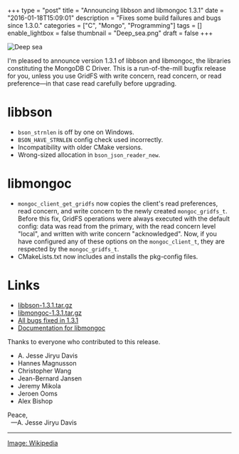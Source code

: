 +++
type = "post"
title = "Announcing libbson and libmongoc 1.3.1"
date = "2016-01-18T15:09:01"
description = "Fixes some build failures and bugs since 1.3.0."
categories = ["C", "Mongo", "Programming"]
tags = []
enable_lightbox = false
thumbnail = "Deep_sea.png"
draft = false
+++

<p><img alt="Deep sea" src="Deep_sea.png" /></p>
<p>I'm pleased to announce version 1.3.1 of libbson and libmongoc, the libraries constituting the MongoDB C Driver. This is a run-of-the-mill bugfix release for you, unless you use GridFS with write concern, read concern, or read preference&mdash;in that case read carefully before upgrading.</p>
<h1 id="libbson">libbson</h1>
<ul>
<li><code>bson_strnlen</code> is off by one on Windows.</li>
<li><code>BSON_HAVE_STRNLEN</code> config check used incorrectly.</li>
<li>Incompatibility with older CMake versions.</li>
<li>Wrong-sized allocation in <code>bson_json_reader_new</code>.</li>
</ul>
<h1 id="libmongoc">libmongoc</h1>
<ul>
<li><code>mongoc_client_get_gridfs</code> now copies the client's read preferences, read concern, and write concern to the newly created <code>mongoc_gridfs_t</code>. Before this fix, GridFS operations were always executed with the default config: data was read from the primary, with the read concern level "local", and written with write concern "acknowledged". Now, if you have configured any of these options on the <code>mongoc_client_t</code>, they are respected by the <code>mongoc_gridfs_t</code>.</li>
<li>CMakeLists.txt now includes and installs the pkg-config files.</li>
</ul>
<h1 id="links">Links</h1>
<ul>
<li><a href="https://github.com/mongodb/libbson/releases/download/1.3.1/libbson-1.3.1.tar.gz">libbson-1.3.1.tar.gz</a></li>
<li><a href="https://github.com/mongodb/mongo-c-driver/releases/download/1.3.1/mongo-c-driver-1.3.1.tar.gz">libmongoc-1.3.1.tar.gz</a></li>
<li><a href="https://jira.mongodb.org/issues/?jql=project%20%3D%20CDRIVER%20AND%20fixVersion%20%3D%201.3.1%20ORDER%20BY%20due%20ASC%2C%20priority%20DESC%2C%20created%20ASC">All bugs fixed in 1.3.1</a></li>
<li><a href="http://api.mongodb.org/c/1.3.1/">Documentation for libmongoc</a></li>
</ul>
<p>Thanks to everyone who contributed to this release.</p>
<ul>
<li>A. Jesse Jiryu Davis</li>
<li>Hannes Magnusson</li>
<li>Christopher Wang</li>
<li>Jean-Bernard Jansen</li>
<li>Jeremy Mikola</li>
<li>Jeroen Ooms</li>
<li>Alex Bishop</li>
</ul>
<p>Peace,<br />
&nbsp;&nbsp;&mdash;A. Jesse Jiryu Davis</p>
<hr />
<p><a href="https://commons.wikimedia.org/wiki/File:Deep_sea.jpg">Image: Wikipedia</a></p>
    
